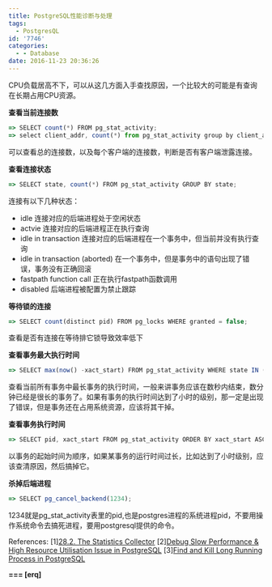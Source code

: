```yaml
---
title: PostgreSQL性能诊断与处理
tags:
  - PostgresQL
id: '7746'
categories:
  - - Database
date: 2016-11-23 20:36:26
---
```



<!-- more -->
CPU负载居高不下，可以从这几方面入手查找原因，一个比较大的可能是有查询在长期占用CPU资源。

**查看当前连接数**

```js
=> SELECT count(*) FROM pg_stat_activity;
=> select client_addr, count(*) from pg_stat_activity group by client_addr;
```

可以查看总的连接数，以及每个客户端的连接数，判断是否有客户端泄露连接。

**查看连接状态**
```js
=> SELECT state, count(*) FROM pg_stat_activity GROUP BY state;
```

连接有以下几种状态：

*   idle
连接对应的后端进程处于空闲状态
*   actvie
连接对应的后端进程正在执行查询
*   idle in transaction
连接对应的后端进程在一个事务中，但当前并没有执行查询
*   idle in transaction (aborted)
在一个事务中，但是事务中的语句出现了错误，事务没有正确回滚
*   fastpath function call
正在执行fastpath函数调用
*   disabled
后端进程被配置为禁止跟踪

**等待锁的连接**

```js
=> SELECT count(distinct pid) FROM pg_locks WHERE granted = false;
```

查看是否有连接在等待排它锁导致效率低下

**查看事务最大执行时间**

```js
=> SELECT max(now() -xact_start) FROM pg_stat_activity WHERE state IN ('idle in transaction','active'); 
```
查看当前所有事务中最长事务的执行时间，一般来讲事务应该在数秒内结束，数分钟已经是很长的事务了。如果有事务的执行时间达到了小时的级别，那一定是出现了错误，但是事务还在占用系统资源，应该将其干掉。

**查看事务执行时间**

```js
=> SELECT pid, xact_start FROM pg_stat_activity ORDER BY xact_start ASC;
```
以事务的起始时间为顺序，如果某事务的运行时间过长，比如达到了小时级别，应该查清原因，然后搞掉它。

**杀掉后端进程**

```js
=> SELECT pg_cancel_backend(1234);
```

1234就是pg_stat_activity表里的pid,也是postgres进程的系统进程pid，不要用操作系统命令去搞死进程，要用postgresql提供的命令。

References:
\[1\][28.2. The Statistics Collector](https://www.postgresql.org/docs/9.6/static/monitoring-stats.html)
\[2\][Debug Slow Performance & High Resource Utilisation Issue in PostgreSQL](https://jee-appy.blogspot.in/2016/10/debug-postgresql-performance-issues.html)
\[3\][Find and Kill Long Running Process in PostgreSQL](https://jee-appy.blogspot.com/2016/10/find-and-kill-long-running-process-in.html)

**\===
\[erq\]**